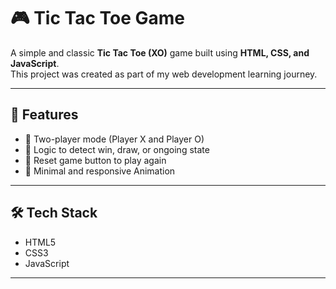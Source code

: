 # 🎮 Tic Tac Toe Game

A simple and classic **Tic Tac Toe (XO)** game built using **HTML, CSS, and JavaScript**.  
This project was created as part of my web development learning journey.

---

## 📌 Features

- 👥 Two-player mode (Player X and Player O)
- 🧠 Logic to detect win, draw, or ongoing state
- 🔁 Reset game button to play again
- 🎨 Minimal and responsive Animation

---

## 🛠️ Tech Stack

- HTML5  
- CSS3  
- JavaScript 

---
